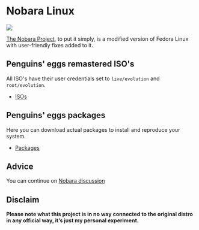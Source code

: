 # Nobara Linux
![](https://nobaraproject.org/wp-content/uploads/2022/10/cropped-nobara_penguin_logotype-1.png)

[The Nobara Project](https://nobaraproject.org/), to put it simply, is a modified version of Fedora Linux with user-friendly fixes added to it. 

## Penguins' eggs remastered ISO's
All ISO's have their user credentials set to ```live/evolution``` and ```root/evolution```.

* [ISOs](https://drive.google.com/drive/folders/1iiw1Itfo3-zGwn4jeM-LvWZbcbYKTd3Q)

## Penguins' eggs packages
Here you can download actual packages to install and reproduce your system.

* [Packages](https://penguins-eggs.net/basket/packages/fedora)

## Advice

You can continue on [Nobara discussion](https://github.com/pieroproietti/penguins-blog/discussions/38)

## Disclaim
__Please note what this project is in no way connected to the original distro in any official way, it’s just my personal experiment.__

